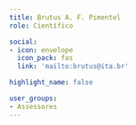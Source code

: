 ```yaml
---
title: Brutus A. F. Pimentel
role: Científico

social:
- icon: envelope
  icon_pack: fas
  link: 'mailto:brutus@ita.br'

highlight_name: false

user_groups:
- Assessores
---
```

